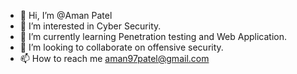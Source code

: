 - 👋 Hi, I’m @Aman Patel
- 👀 I’m interested in Cyber Security. 
- 🌱 I’m currently learning Penetration testing and Web Application. 
- 💞️ I’m looking to collaborate on offensive security.
- 📫 How to reach me aman97patel@gmail.com

<!---
l_l__r4v4n__l_l is a ✨ special ✨ repository because its `README.md` (this file) appears on your GitHub profile.
You can click the Preview link to take a look at your changes.
--->

